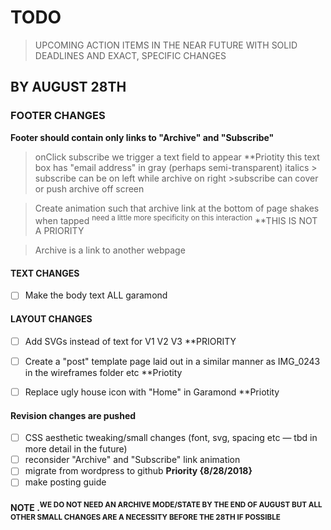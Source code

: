 # TODO
> UPCOMING ACTION ITEMS IN THE NEAR FUTURE WITH SOLID DEADLINES AND EXACT, SPECIFIC CHANGES 

## BY AUGUST 28TH
### FOOTER CHANGES
**Footer should contain only links to "Archive" and "Subscribe"**
> onClick subscribe we trigger a text field to appear **Priotity
  > this text box has "email address" in gray (perhaps semi-transparent) italics
                > subscribe can be on left while archive on right
                        >subscribe can cover or push archive off screen
                        
> Create animation such that archive link at the bottom of page shakes when tapped <sup>need a little more specificity on this interaction</sup> **THIS IS NOT A PRIORITY        

> Archive is a link to another webpage

#### TEXT CHANGES
- [ ] Make the body text ALL garamond


#### LAYOUT CHANGES
- [ ] Add SVGs instead of text for V1 V2 V3 **PRIORITY 

- [ ] Create a "post" template page laid out in a similar manner as IMG_0243 in the wireframes folder etc **Priotity

- [ ] Replace ugly house icon with "Home" in Garamond **Priotity

#### Revision changes are pushed  
- [ ] CSS aesthetic tweaking/small changes (font, svg, spacing etc — tbd in more detail in the future)
- [ ] reconsider "Archive" and "Subscribe" link animation
- [ ] migrate from wordpress to github **Priority {8/28/2018}** 
- [ ] make posting guide 
    
 #### NOTE .<sup>WE DO NOT NEED AN ARCHIVE MODE/STATE BY THE END OF AUGUST BUT ALL OTHER SMALL CHANGES ARE A NECESSITY BEFORE THE 28TH IF POSSIBLE</sup>
